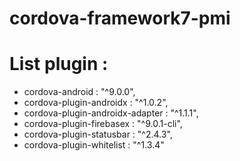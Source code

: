 # cordova-framework7-pmi

# List plugin :

- cordova-android : "^9.0.0",
- cordova-plugin-androidx : "^1.0.2",
- cordova-plugin-androidx-adapter : "^1.1.1",
- cordova-plugin-firebasex : "^9.0.1-cli",
- cordova-plugin-statusbar : "^2.4.3",
- cordova-plugin-whitelist : "^1.3.4"
